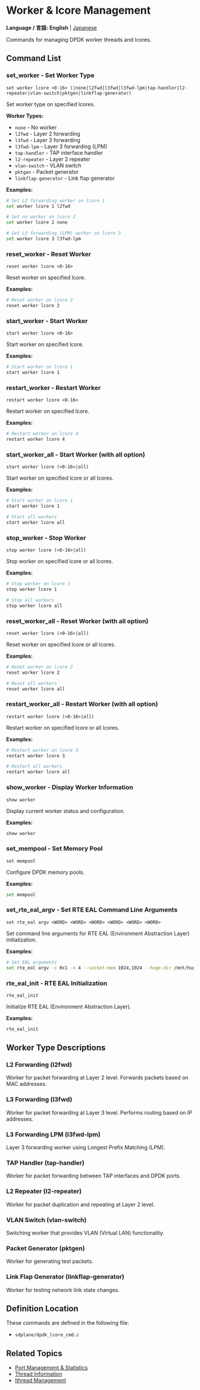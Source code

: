 # Worker & lcore Management

**Language / 言語:** **English** | [Japanese](ja/worker-management.md)

Commands for managing DPDK worker threads and lcores.

## Command List

### set_worker - Set Worker Type
```
set worker lcore <0-16> (|none|l2fwd|l3fwd|l3fwd-lpm|tap-handler|l2-repeater|vlan-switch|pktgen|linkflap-generator)
```

Set worker type on specified lcores.

**Worker Types:**
- `none` - No worker
- `l2fwd` - Layer 2 forwarding
- `l3fwd` - Layer 3 forwarding
- `l3fwd-lpm` - Layer 3 forwarding (LPM)
- `tap-handler` - TAP interface handler
- `l2-repeater` - Layer 2 repeater
- `vlan-switch` - VLAN switch
- `pktgen` - Packet generator
- `linkflap-generator` - Link flap generator

**Examples:**
```bash
# Set L2 forwarding worker on lcore 1
set worker lcore 1 l2fwd

# Set no worker on lcore 2
set worker lcore 2 none

# Set L3 forwarding (LPM) worker on lcore 3
set worker lcore 3 l3fwd-lpm
```

### reset_worker - Reset Worker
```
reset worker lcore <0-16>
```

Reset worker on specified lcore.

**Examples:**
```bash
# Reset worker on lcore 2
reset worker lcore 2
```

### start_worker - Start Worker
```
start worker lcore <0-16>
```

Start worker on specified lcore.

**Examples:**
```bash
# Start worker on lcore 1
start worker lcore 1
```

### restart_worker - Restart Worker
```
restart worker lcore <0-16>
```

Restart worker on specified lcore.

**Examples:**
```bash
# Restart worker on lcore 4
restart worker lcore 4
```

### start_worker_all - Start Worker (with all option)
```
start worker lcore (<0-16>|all)
```

Start worker on specified lcore or all lcores.

**Examples:**
```bash
# Start worker on lcore 1
start worker lcore 1

# Start all workers
start worker lcore all
```

### stop_worker - Stop Worker
```
stop worker lcore (<0-16>|all)
```

Stop worker on specified lcore or all lcores.

**Examples:**
```bash
# Stop worker on lcore 1
stop worker lcore 1

# Stop all workers
stop worker lcore all
```

### reset_worker_all - Reset Worker (with all option)
```
reset worker lcore (<0-16>|all)
```

Reset worker on specified lcore or all lcores.

**Examples:**
```bash
# Reset worker on lcore 2
reset worker lcore 2

# Reset all workers
reset worker lcore all
```

### restart_worker_all - Restart Worker (with all option)
```
restart worker lcore (<0-16>|all)
```

Restart worker on specified lcore or all lcores.

**Examples:**
```bash
# Restart worker on lcore 3
restart worker lcore 3

# Restart all workers
restart worker lcore all
```

### show_worker - Display Worker Information
```
show worker
```

Display current worker status and configuration.

**Examples:**
```bash
show worker
```

### set_mempool - Set Memory Pool
```
set mempool
```

Configure DPDK memory pools.

**Examples:**
```bash
set mempool
```

### set_rte_eal_argv - Set RTE EAL Command Line Arguments
```
set rte_eal argv <WORD> <WORD> <WORD> <WORD> <WORD> <WORD>
```

Set command line arguments for RTE EAL (Environment Abstraction Layer) initialization.

**Examples:**
```bash
# Set EAL arguments
set rte_eal argv -c 0x1 -n 4 --socket-mem 1024,1024 --huge-dir /mnt/huge
```

### rte_eal_init - RTE EAL Initialization
```
rte_eal_init
```

Initialize RTE EAL (Environment Abstraction Layer).

**Examples:**
```bash
rte_eal_init
```

## Worker Type Descriptions

### L2 Forwarding (l2fwd)
Worker for packet forwarding at Layer 2 level. Forwards packets based on MAC addresses.

### L3 Forwarding (l3fwd)
Worker for packet forwarding at Layer 3 level. Performs routing based on IP addresses.

### L3 Forwarding LPM (l3fwd-lpm)
Layer 3 forwarding worker using Longest Prefix Matching (LPM).

### TAP Handler (tap-handler)
Worker for packet forwarding between TAP interfaces and DPDK ports.

### L2 Repeater (l2-repeater)
Worker for packet duplication and repeating at Layer 2 level.


### VLAN Switch (vlan-switch)
Switching worker that provides VLAN (Virtual LAN) functionality.

### Packet Generator (pktgen)
Worker for generating test packets.

### Link Flap Generator (linkflap-generator)
Worker for testing network link state changes.

## Definition Location

These commands are defined in the following file:
- `sdplane/dpdk_lcore_cmd.c`

## Related Topics

- [Port Management & Statistics](port-management.md)
- [Thread Information](thread-information.md)
- [lthread Management](lthread-management.md)